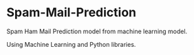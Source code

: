 # Spam-Mail-Prediction

Spam Ham Mail Prediction model from machine learning model.

Using Machine Learning and Python libraries.
